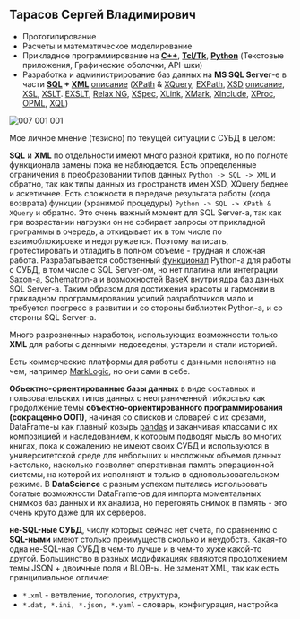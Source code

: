 Тарасов Сергей Владимирович
----------------------------

 - Прототипирование
 - Расчеты и математическое моделирование
 - Прикладное программирование на **[C++](https://en.wikipedia.org/wiki/C%2B%2B)**, **[Tcl/Tk](https://en.wikipedia.org/wiki/Tcl)**, **[Python](https://en.wikipedia.org/wiki/Python_(programming_language))** (Текстовые приложения, Графические оболочки, API-шки)
 - Разработка и администрирование баз данных на **MS SQL Server**-е в части **[SQL](https://en.wikipedia.org/wiki/SQL) + [XML](https://en.wikipedia.org/wiki/XML)** [описание](http://www.chernyshov.com/SPPO_6/theory/wt_xml.htm) ([XPath](https://en.wikipedia.org/wiki/XPath) & [XQuery](https://en.wikipedia.org/wiki/XQuery), [EXPath](http://expath.org/), [XSD](https://en.wikipedia.org/wiki/XML_Schema_(W3C)) [описание](https://bdpx.github.io/xml/lab3/xsd.html), [XSL](https://ru.wikipedia.org/wiki/XSL), [XSLT](https://en.wikipedia.org/wiki/XSLT). [EXSLT](https://ru.wikipedia.org/wiki/EXSLT), [Relax NG](https://en.wikipedia.org/wiki/RELAX_NG), [XSpec](https://github.com/expath/xspec/tree/master), [XLink](https://en.wikipedia.org/wiki/XLink), [XMark](https://projects.cwi.nl/xmark/index.html), [XInclude](https://www.w3.org/TR/xinclude/), [XProc](https://en.wikipedia.org/wiki/XProc), [OPML](https://en.wikipedia.org/wiki/OPML), [XQL](http://www.ibiblio.org/xql/xql-proposal.html))

![007 001 001](https://user-images.githubusercontent.com/104857185/209877366-3c1a9309-736c-49ce-9bb3-709e16110020.jpg)

Мое личное мнение (тезисно) по текущей ситуации с СУБД в целом:

**SQL** и **XML** по отдельности имеют много разной критики, но по полноте функционала замены пока не наблюдается. Есть определенные ограничения в преобразовании типов данных `Python -> SQL -> XML` и обратно, так как типы данных из пространств имен XSD, XQuery беднее и аскетичнее. Есть сложности в передаче результата работы (кода возврата) функции (хранимой процедуры) `Python -> SQL -> XPath & XQuery` и обратно. Это очень важный момент для SQL Server-а, так как при возрастании нагрузки он не собирает запросы от прикладной программы в очередь, а откидывает их в том числе по взаимоблокировке и недогружается. Поэтому написать, протестировать и отладить в полном объеме - трудная и сложная работа. Разрабатывается собственный [функционал](https://docs.sqlalchemy.org/en/14/dialects/mssql.html#module-sqlalchemy.dialects.mssql.pyodbc) Python-а для работы с СУБД, в том числе с SQL Server-ом, но нет плагина или интеграции [Saxon-а](https://www.saxonica.com/about/about.xml), [Schematron-а](https://en.wikipedia.org/wiki/Schematron) и возможностей [BaseX](https://ru.wikipedia.org/wiki/BaseX) внутри ядра баз данных SQL Server-а. Таким образом для достижения красоты и гармонии в прикладном программировании усилий разработчиков мало и требуется прогресс в развитии и со стороны библиотек Python-а, и со стороны SQL Server-а.

Много разрозненных наработок, использующих возможности только **XML** для работы с данными недоведены, устарели и стали историей.

Есть коммерческие платформы для работы с данными непонятно на чем, например [MarkLogic](https://www.marklogic.com/), но они сами в себе.

**Объектно-ориентированные базы данных** в виде составных и пользовательских типов данных с неограниченной гибкостью как продолжение темы **объектно-ориентированного программирования (сокращенно ООП)**, начиная со списков и словарей с их срезами, DataFrame-ы как главный козырь [pandas](https://en.wikipedia.org/wiki/Pandas_(software)) и заканчивая классами с их композицией и наследованием, к которым подводят мысль во многих книгах, пока к сожалению не имеют своих СУБД и используются в университетской среде для небольших и несложных объемов данных настолько, насколько позволяет оперативная память операционной системы, на которой их исполняют и только в однопользовательском режиме. В **DataScience** с разным успехом пытались использовать богатые возможности DataFrame-ов для импорта моментальных снимков баз данных и их анализа, но перегонять снимок в память - это очень круто даже для их серверов.

**не-SQL-ные СУБД**, числу которых сейчас нет счета, по сравнению с **SQL-ными** имеют столько преимуществ сколько и неудобств. Какая-то одна не-SQL-ная СУБД в чем-то лучше и в чем-то хуже какой-то другой. Большинство в разных модификациях являются продолжением темы JSON + двоичные поля и BLOB-ы. Не заменят XML, так как есть принципиальное отличие:
 - `*.xml` - ветвление, топология, структура,
 - `*.dat, *.ini, *.json, *.yaml` - словарь, конфигурация, настройка
